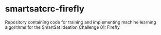 # smartsatcrc-firefly
Repository containing code for training and implementing machine learning algorithms for the SmartSat Ideation Challenge 01: Firefly
